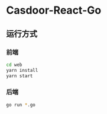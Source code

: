 # Casdoor-React-Go

## 运行方式

### 前端

```bash
cd web
yarn install
yarn start
```


### 后端

```bash
go run *.go
```